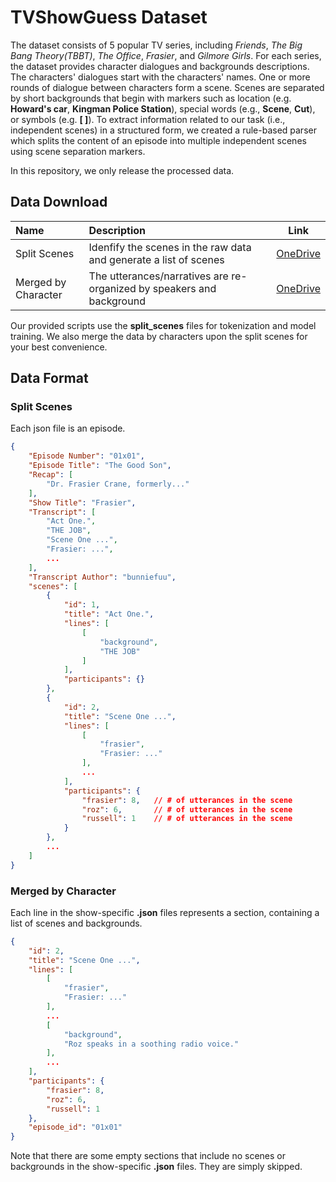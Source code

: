 # TVShowGuess Dataset #

The dataset consists of 5 popular TV series, including _Friends_, _The Big Bang Theory(TBBT)_, _The Office_, _Frasier_, and _Gilmore Girls_. For each series, the dataset provides character dialogues and backgrounds descriptions. The characters' dialogues start with the characters' names. One or more rounds of dialogue between characters form a scene. Scenes are separated by short backgrounds that begin with markers such as location (e.g. **Howard's car**, **Kingman Police Station**), special words (e.g., **Scene**, **Cut**), or symbols (e.g. **[ ]**). To extract information related to our task (i.e., independent scenes) in a structured form, we created a rule-based parser which splits the content of an episode into multiple independent scenes using scene separation markers.

In this repository, we only release the processed data.


## Data Download ##

| Name                  | <div style="width:150px">Description</div>                            |  Link                |  
| :-------------------- | :-------------------------------------------------------------------- | :------------------: |  
| Split Scenes	        | Idenfify the scenes in the raw data and generate a list of scenes     | [OneDrive](https://1drv.ms/u/s!ArPzysVAJSvtqKBLwEglCdlF6l4buw?e=InxuOW) |
| Merged by Character   | The utterances/narratives are re-organized by speakers and background | [OneDrive](https://1drv.ms/u/s!ArPzysVAJSvtqKBNed3Pe3YYWNywhA?e=TWYwha) |  

Our provided scripts use the __split_scenes__ files for tokenization and model training. We also merge the data by characters upon the split scenes for your best convenience. 

## Data Format ##

### Split Scenes ###
Each json file is an episode.
```json
{
    "Episode Number": "01x01",
    "Episode Title": "The Good Son",
    "Recap": [
        "Dr. Frasier Crane, formerly..."
    ],
    "Show Title": "Frasier",
    "Transcript": [
        "Act One.",
        "THE JOB",
        "Scene One ...",
        "Frasier: ...",
        ...
    ],
    "Transcript Author": "bunniefuu",
    "scenes": [
        {
            "id": 1,
            "title": "Act One.",
            "lines": [
                [
                    "background",
                    "THE JOB"
                ]
            ],
            "participants": {}
        },
        {
            "id": 2,
            "title": "Scene One ...",
            "lines": [
                [
                    "frasier",
                    "Frasier: ..."
                ],
                ...
            ],
            "participants": {
                "frasier": 8,   // # of utterances in the scene
                "roz": 6,       // # of utterances in the scene
                "russell": 1    // # of utterances in the scene
            }
        },
        ...
    ]
}
```

### Merged by Character ###
Each line in the show-specific **.json** files represents a section, containing a list of scenes and backgrounds.
```json
{
    "id": 2,
    "title": "Scene One ...",
    "lines": [
        [
            "frasier",
            "Frasier: ..."
        ],
        ...
        [
            "background",
            "Roz speaks in a soothing radio voice."
        ],
        ...
    ],
    "participants": {
        "frasier": 8,
        "roz": 6,
        "russell": 1
    },
    "episode_id": "01x01"
}
```
Note that there are some empty sections that include no scenes or backgrounds in the show-specific **.json** files. They are simply skipped.



